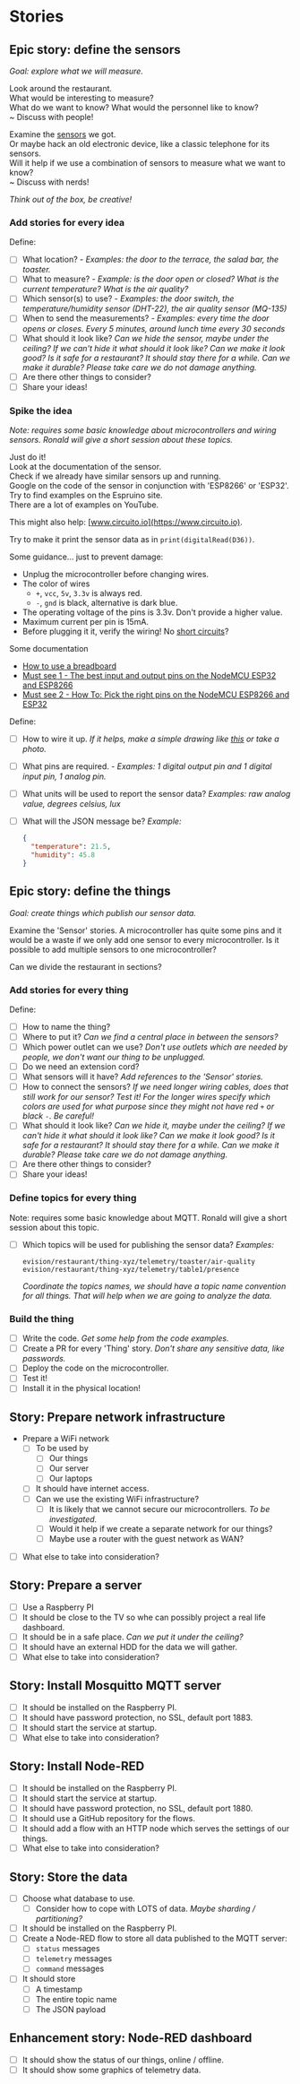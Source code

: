 # Stories

## Epic story: define the sensors

*Goal: explore what we will measure.*

Look around the restaurant.\
What would be interesting to measure?\
What do we want to know? What would the personnel like to know?\
~ Discuss with people!

Examine the [sensors](./Sensors.md) we got.\
Or maybe hack an old electronic device, like a classic telephone for its sensors.\
Will it help if we use a combination of sensors to measure what we want to know?\
~ Discuss with nerds!

*Think out of the box, be creative!*

### Add stories for every idea

Define:

- [ ] What location? - *Examples: the door to the terrace, the salad bar, the toaster.*
- [ ] What to measure? - *Example: is the door open or closed? What is the current temperature? What is the air quality?*
- [ ] Which sensor(s) to use? - *Examples: the door switch, the temperature/humidity sensor (DHT-22), the air quality sensor (MQ-135)*
- [ ] When to send the measurements? - *Examples: every time the door opens or closes. Every 5 minutes, around lunch time every 30 seconds*
- [ ] What should it look like? *Can we hide the sensor, maybe under the ceiling? If we can't hide it what should it look like? Can we make it look good? Is it safe for a restaurant? It should stay there for a while. Can we make it durable? Please take care we do not damage anything.*
- [ ] Are there other things to consider?
- [ ] Share your ideas!

### Spike the idea

*Note: requires some basic knowledge about microcontrollers and wiring sensors. Ronald will give a short session about these topics.*

Just do it!\
Look at the documentation of the sensor.\
Check if we already have similar sensors up and running.\
Google on the code of the sensor in conjunction with 'ESP8266' or 'ESP32'.\
Try to find examples on the Espruino site.\
There are a lot of examples on YouTube.

This might also help: [www.circuito.io](https://www.circuito.io).

Try to make it print the sensor data as in `print(digitalRead(D36))`.

Some guidance... just to prevent damage:

- Unplug the microcontroller before changing wires.
- The color of wires
  - `+`, `vcc`, `5v`, `3.3v` is always red.
  - `-`, `gnd` is black, alternative is dark blue.
- The operating voltage of the pins is 3.3v. Don't provide a higher value.
- Maximum current per pin is 15mA.
- Before plugging it it, verify the wiring! No [short circuits](https://en.wikipedia.org/wiki/Short_circuit)?

Some documentation

- [How to use a breadboard](https://learn.sparkfun.com/tutorials/how-to-use-a-breadboard)
- [Must see 1 - The best input and output pins on the NodeMCU ESP32 and ESP8266](https://www.youtube.com/watch?v=c0tMGlJVmkw)
- [Must see 2 - How To: Pick the right pins on the NodeMCU ESP8266 and ESP32](https://www.youtube.com/watch?v=7h2bE2vNoaY)

Define:

- [ ] How to wire it up. *If it helps, make a simple drawing like [this](https://www.google.com/search?tbm=isch&as_q=fritzing) or take a photo.*
- [ ] What pins are required. - *Examples: 1 digital output pin and 1 digital input pin, 1 analog pin.*
- [ ] What units will be used to report the sensor data? *Examples: raw analog value, degrees celsius, lux*
- [ ] What will the JSON message be? *Example:*

  ``` json
  {
    "temperature": 21.5,
    "humidity": 45.8
  }
  ```

## Epic story: define the things

*Goal: create things which publish our sensor data.*

Examine the 'Sensor' stories. A microcontroller has quite some pins and it would be a waste if we only add one sensor to every microcontroller. Is it possible to add multiple sensors to one microcontroller?

Can we divide the restaurant in sections?

### Add stories for every thing

Define:

- [ ] How to name the thing?
- [ ] Where to put it? *Can we find a central place in between the sensors?*
- [ ] Which power outlet can we use? *Don't use outlets which are needed by people, we don't want our thing to be unplugged.*
- [ ] Do we need an extension cord?
- [ ] What sensors will it have? *Add references to the 'Sensor' stories.*
- [ ] How to connect the sensors? *If we need longer wiring cables, does that still work for our sensor? Test it! For the longer wires specify which colors are used for what purpose since they might not have red `+` or black `-`. Be careful!*
- [ ] What should it look like? *Can we hide it, maybe under the ceiling? If we can't hide it what should it look like? Can we make it look good? Is it safe for a restaurant? It should stay there for a while. Can we make it durable? Please take care we do not damage anything.*
- [ ] Are there other things to consider?
- [ ] Share your ideas!

### Define topics for every thing

Note: requires some basic knowledge about MQTT. Ronald will give a short session about this topic.

- [ ] Which topics will be used for publishing the sensor data? *Examples:*

  `evision/restaurant/thing-xyz/telemetry/toaster/air-quality`\
  `evision/restaurant/thing-xyz/telemetry/table1/presence`

  *Coordinate the topics names, we should have a topic name convention for all things. That will help when we are going to analyze the data.*

### Build the thing

- [ ] Write the code. *Get some help from the code examples.*
- [ ] Create a PR for every 'Thing' story. *Don't share any sensitive data, like passwords.*
- [ ] Deploy the code on the microcontroller.
- [ ] Test it!
- [ ] Install it in the physical location!

## Story: Prepare network infrastructure

- Prepare a WiFi network
  - [ ] To be used by
    - [ ] Our things
    - [ ] Our server
    - [ ] Our laptops
  - [ ] It should have internet access.
  - [ ] Can we use the existing WiFi infrastructure?
    - [ ] It is likely that we cannot secure our microcontrollers. *To be investigated.*
    - [ ] Would it help if we create a separate network for our things?
    - [ ] Maybe use a router with the guest network as WAN?
- [ ] What else to take into consideration?

## Story: Prepare a server

- [ ] Use a Raspberry PI
- [ ] It should be close to the TV so whe can possibly project a real life dashboard.
- [ ] It should be in a safe place. *Can we put it under the ceiling?*
- [ ] It should have an external HDD for the data we will gather.
- [ ] What else to take into consideration?

## Story: Install Mosquitto MQTT server

- [ ] It should be installed on the Raspberry PI.
- [ ] It should have password protection, no SSL, default port 1883.
- [ ] It should start the service at startup.
- [ ] What else to take into consideration?

## Story: Install Node-RED

- [ ] It should be installed on the Raspberry PI.
- [ ] It should start the service at startup.
- [ ] It should have password protection, no SSL, default port 1880.
- [ ] It should use a GitHub repository for the flows.
- [ ] It should add a flow with an HTTP node which serves the settings of our things.
- [ ] What else to take into consideration?

## Story: Store the data

- [ ] Choose what database to use.
  - [ ] Consider how to cope with LOTS of data. *Maybe sharding / partitioning?*
- [ ] It should be installed on the Raspberry PI.
- [ ] Create a Node-RED flow to store all data published to the MQTT server:
  - [ ] `status` messages
  - [ ] `telemetry` messages
  - [ ] `command` messages
- [ ] It should store
  - [ ] A timestamp
  - [ ] The entire topic name
  - [ ] The JSON payload

## Enhancement story: Node-RED dashboard

- [ ] It should show the status of our things, online / offline.
- [ ] It should show some graphics of telemetry data.
